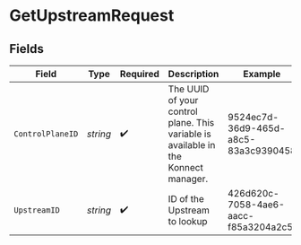 # GetUpstreamRequest


## Fields

| Field                                                                              | Type                                                                               | Required                                                                           | Description                                                                        | Example                                                                            |
| ---------------------------------------------------------------------------------- | ---------------------------------------------------------------------------------- | ---------------------------------------------------------------------------------- | ---------------------------------------------------------------------------------- | ---------------------------------------------------------------------------------- |
| `ControlPlaneID`                                                                   | *string*                                                                           | :heavy_check_mark:                                                                 | The UUID of your control plane. This variable is available in the Konnect manager. | 9524ec7d-36d9-465d-a8c5-83a3c9390458                                               |
| `UpstreamID`                                                                       | *string*                                                                           | :heavy_check_mark:                                                                 | ID of the Upstream to lookup                                                       | 426d620c-7058-4ae6-aacc-f85a3204a2c5                                               |